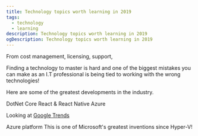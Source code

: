 ```yaml
---
title: Technology topics worth learning in 2019
tags:
  - technology
  - learning
description: Technology topics worth learning in 2019
ogDescription: Technology topics worth learning in 2019
---
```


From cost management, licensing, support, 

Finding a technology to master is hard and one of the biggest mistakes you can make as an I.T professional is being tied to working with the wrong technologies! 


Here are some of the greatest developments in the industry.

DotNet Core
React & React Native
Azure



Looking at [Google Trends](https://trends.google.com/trends/)



Azure platform
This is one of Microsoft's greatest inventions since Hyper-V!

<!--more-->
